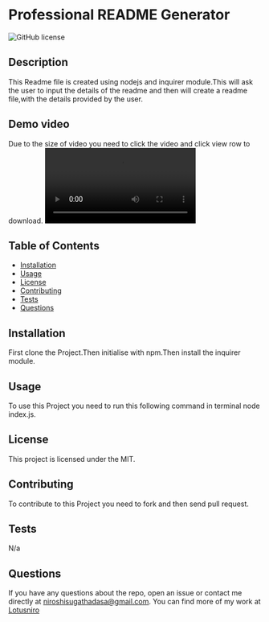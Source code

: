 # Professional README Generator
  ![GitHub license](https://img.shields.io/badge/license-MIT-blue.svg)
  
## Description
This Readme file is created using nodejs and inquirer module.This will ask the user to input the details of the readme and then will create a readme file,with the details provided by the user.

## Demo video
Due to the size of video you need to click the video and click view row to download.
![video
](https://github.com/Lotusniro/Professional-README-Generator/blob/main/video/vid.webm)

## Table of Contents
- [Installation](#installation)
- [Usage](#usage)
- [License](#license)
- [Contributing](#contributing)
- [Tests](#tests)
- [Questions](#questions)

## Installation
First clone the Project.Then initialise with npm.Then install the inquirer module.

## Usage
To use this Project you need to run this following command in terminal node index.js.

## License
This project is licensed under the MIT.

## Contributing
To contribute to this Project you need to fork and then send pull request.

## Tests
N/a

## Questions
If you have any questions about the repo, open an issue or contact me directly at niroshisugathadasa@gmail.com. 
You can find more of my work at [Lotusniro](https://www.github.com/Lotusniro)

